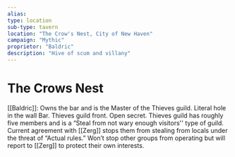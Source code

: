 ```yaml
---
alias:
type: location
sub-type: tavern
location: "The Crow's Nest, City of New Haven"
campaign: "Mythic"
proprietor: "Baldric"
description: "Hive of scum and villany"
---
```

# The Crows Nest
[[Baldric]]: Owns the bar and is the Master of the Thieves guild. Literal hole in the wall Bar. Thieves guild front. Open secret. Thieves guild has roughly five members and is a “Steal from not wary enough visitors'' type of guild. Current agreement with [[Zerg]] stops them from stealing from locals under the threat of “Actual rules.” Won’t stop other groups from operating but will report to [[Zerg]] to protect their own interests.

